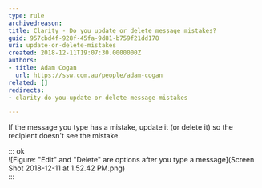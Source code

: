 ```yaml
---
type: rule
archivedreason: 
title: Clarity - Do you update or delete message mistakes?
guid: 957cbd4f-928f-45fa-9d81-b759f21dd178
uri: update-or-delete-mistakes
created: 2018-12-11T19:07:30.0000000Z
authors:
- title: Adam Cogan
  url: https://ssw.com.au/people/adam-cogan
related: []
redirects:
- clarity-do-you-update-or-delete-message-mistakes

---
```


If the message you type has a mistake, update it (or delete it) so the recipient doesn't see the mistake.

<!--endintro-->


::: ok  
![Figure: "Edit" and "Delete" are options after you type a message](Screen Shot 2018-12-11 at 1.52.42 PM.png)  
:::
